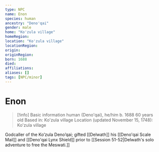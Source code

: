 ```yaml
---
type: NPC
name: Enon
species: human
ancestry: "Deno'qai"
gender: male
home: "Ko'zula village"
homeRegion:
location: "Ko'zula village"
locationRegion: 
origin:
originRegion:
born: 1688
died: 
affiliations: 
aliases: []
tags: [NPC/minor]
---
```

# Enon
>[!info] Basic information
>human (Deno'qai), he/him
>b. 1688
>60 years old
>Based in: Ko'zula village
>Location (updated November 15, 1748): Ko'zula village

Godcaller of the Ko’zula Deno’qai; gifted [[Delwath]] his [[Deno'qai Scale Mail]] and [[Deno'qai Lynx Shield]] prior to [[Session 51-52|Delwath's solo adventure to free the Meswati.]]


